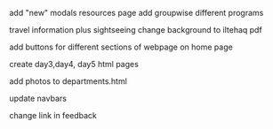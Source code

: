 add "new" modals
resources page
add groupwise different programs

travel information plus sightseeing
change background to iltehaq pdf

add buttons for different sections of webpage on home page

create day3,day4, day5 html pages

add photos to departments.html

update navbars

change link in feedback